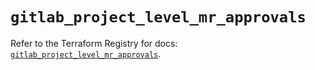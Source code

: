 # `gitlab_project_level_mr_approvals`

Refer to the Terraform Registry for docs: [`gitlab_project_level_mr_approvals`](https://registry.terraform.io/providers/gitlabhq/gitlab/17.5.0/docs/resources/project_level_mr_approvals).
